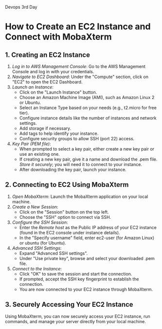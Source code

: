 Devops 3rd Day
# How to Create an EC2 Instance and Connect with MobaXterm

## 1. Creating an EC2 Instance

1. *Log in to AWS Management Console*: Go to the AWS Management Console and log in with your credentials.
2. *Navigate to EC2 Dashboard*: Under the "Compute" section, click on "EC2" to open the EC2 Dashboard.
3. *Launch an Instance*:
   - Click on the "Launch Instance" button.
   - Choose an Amazon Machine Image (AMI), such as Amazon Linux 2 or Ubuntu.
   - Select an Instance Type based on your needs (e.g., t2.micro for free tier).
   - Configure instance details like the number of instances and network settings.
   - Add storage if necessary.
   - Add tags to help identify your instance.
   - Configure security groups to allow SSH (port 22) access.
4. *Key Pair (PEM file)*:
   - When prompted to select a key pair, either create a new key pair or use an existing one.
   - If creating a new key pair, give it a name and download the .pem file. *Store it securely*; you will need it to connect to your instance.
   - After downloading the key pair, launch your instance.

## 2. Connecting to EC2 Using MobaXterm

1. *Open MobaXterm*: Launch the MobaXterm application on your local machine.
2. *Create a New Session*:
   - Click on the "Session" button on the top left.
   - Choose the "SSH" option to connect via SSH.
3. *Configure the SSH Session*:
   - Enter the *Remote host* as the Public IP address of your EC2 instance (found in the EC2 console under instance details).
   - In the "Specify username" field, enter ec2-user (for Amazon Linux) or ubuntu (for Ubuntu).
4. *Advanced SSH Settings*:
   - Expand "Advanced SSH settings".
   - Under "Use private key", browse and select your downloaded .pem file.
5. *Connect to the Instance*:
   - Click "OK" to save the session and start the connection.
   - If prompted, accept the SSH key fingerprint to establish the connection.
   - You are now connected to your EC2 instance through MobaXterm.

## 3. Securely Accessing Your EC2 Instance

Using MobaXterm, you can now securely access your EC2 instance, run commands, and manage your server directly from your local machine.
